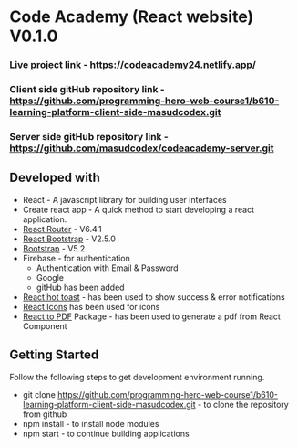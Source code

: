 # Code Academy (React website) V0.1.0

### Live project link - https://codeacademy24.netlify.app/
### Client side gitHub repository link - https://github.com/programming-hero-web-course1/b610-learning-platform-client-side-masudcodex.git
### Server side gitHub repository link - https://github.com/masudcodex/codeacademy-server.git

## Developed with
  - React - A javascript library for building user interfaces
  - Create react app - A quick method to start developing a react application.
  - [React Router](https://reactrouter.com/) - V6.4.1
  - [React Bootstrap](https://react-bootstrap.netlify.app/) - V2.5.0
  - [Bootstrap](https://getbootstrap.com/) - V5.2
  - Firebase - for authentication
     - Authentication with Email & Password
     - Google
     - gitHub has been added 
  - [React hot toast](https://react-hot-toast.com/) - has been used to show success & error notifications
  - [React Icons](https://react-icons.github.io/react-icons/) has been used for icons
  - [React to PDF](https://www.npmjs.com/package/react-to-pdf) Package - has been used to generate a pdf from React Component

## Getting Started
  
Follow the following steps to get development environment running.

  - git clone https://github.com/programming-hero-web-course1/b610-learning-platform-client-side-masudcodex.git  - to clone the repository from github
  - npm install - to install node modules
  - npm start - to continue building applications
